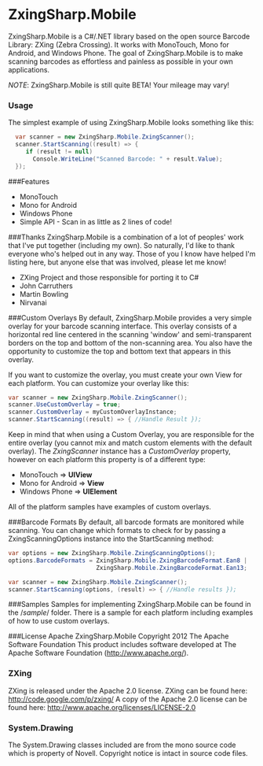 # ZxingSharp.Mobile

ZxingSharp.Mobile is a C#/.NET library based on the open source Barcode Library: ZXing (Zebra Crossing).  It works with MonoTouch, Mono for Android, and Windows Phone.  The goal of ZxingSharp.Mobile is to make scanning barcodes as effortless and painless as possible in your own applications.  

*NOTE*: ZxingSharp.Mobile is still quite BETA!  Your mileage may vary!

### Usage
The simplest example of using ZxingSharp.Mobile looks something like this:

```csharp  
  var scanner = new ZxingSharp.Mobile.ZxingScanner();
  scanner.StartScanning((result) => {   
     if (result != null)
       Console.WriteLine("Scanned Barcode: " + result.Value);
  });
```

###Features
- MonoTouch
- Mono for Android
- Windows Phone
- Simple API - Scan in as little as 2 lines of code!

###Thanks
ZxingSharp.Mobile is a combination of a lot of peoples' work that I've put together (including my own).  So naturally, I'd like to thank everyone who's helped out in any way.  Those of you I know have helped I'm listing here, but anyone else that was involved, please let me know!

- ZXing Project and those responsible for porting it to C#
- John Carruthers
- Martin Bowling
- Nirvanai 

###Custom Overlays
By default, ZxingSharp.Mobile provides a very simple overlay for your barcode scanning interface.  This overlay consists of a horizontal red line centered in the scanning 'window' and semi-transparent borders on the top and bottom of the non-scanning area.  You also have the opportunity to customize the top and bottom text that appears in this overlay.

If you want to customize the overlay, you must create your own View for each platform.  You can customize your overlay like this:

```csharp
var scanner = new ZxingSharp.Mobile.ZxingScanner();
scanner.UseCustomOverlay = true;
scanner.CustomOverlay = myCustomOverlayInstance;
scanner.StartScanning((result) => { //Handle Result });
```

Keep in mind that when using a Custom Overlay, you are responsible for the entire overlay (you cannot mix and match custom elements with the default overlay).  The *ZxingScanner* instance has a *CustomOverlay* property, however on each platform this property is of a different type:

- MonoTouch => **UIView**
- Mono for Android => **View**
- Windows Phone => **UIElement**

All of the platform samples have examples of custom overlays.

###Barcode Formats
By default, all barcode formats are monitored while scanning.  You can change which formats to check for by passing a ZxingScanningOptions instance into the StartScanning method:

```csharp
var options = new ZxingSharp.Mobile.ZxingScanningOptions();
options.BarcodeFormats = ZxingSharp.Mobile.ZxingBarcodeFormat.Ean8 |
                         ZxingSharp.Mobile.ZxingBarcodeFormat.Ean13;

var scanner = new ZxingSharp.Mobile.ZxingScanner();
scanner.StartScanning(options, (result) => { //Handle results });
````

###Samples
Samples for implementing ZxingSharp.Mobile can be found in the /*sample*/ folder.  There is a sample for each platform including examples of how to use custom overlays.



###License
Apache ZxingSharp.Mobile Copyright 2012 The Apache Software Foundation
This product includes software developed at The Apache Software Foundation (http://www.apache.org/).

### ZXing
ZXing is released under the Apache 2.0 license.
ZXing can be found here: http://code.google.com/p/zxing/
A copy of the Apache 2.0 license can be found here: http://www.apache.org/licenses/LICENSE-2.0

### System.Drawing
The System.Drawing classes included are from the mono source code which is property of Novell.
Copyright notice is intact in source code files.
